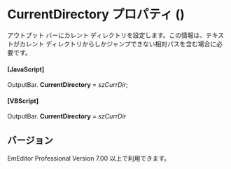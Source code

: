 # CurrentDirectory プロパティ ()

アウトプット バーにカレント ディレクトリを設定します。この情報は、テキストがカレント ディレクトリからしかジャンプできない相対パスを含む場合に必要です。

#### \[JavaScript\]

OutputBar. **CurrentDirectory** = _szCurrDir_;

#### \[VBScript\]

OutputBar. **CurrentDirectory** = _szCurrDir_

## バージョン

EmEditor Professional Version 7.00 以上で利用できます。
